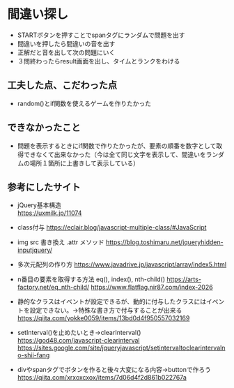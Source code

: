 # 間違い探し
- STARTボタンを押すことでspanタグにランダムで問題を出す
- 間違いを押したら間違いの音を出す
- 正解だと音を出して次の問題にいく
- ３問終わったらresult画面を出し、タイムとランクをわける

## 工夫した点、こだわった点
- random()とif関数を使えるゲームを作りたかった

## できなかったこと
- 問題を表示するときにif関数で作りたかったが、要素の順番を数字として取得できなくて出来なかった（今は全て同じ文字を表示して、間違いをランダムの場所１箇所に上書きして表示している）

## 参考にしたサイト
- jQuery基本構造  
  https://uxmilk.jp/11074

- class付与 
  https://eclair.blog/javascript-multiple-class/#JavaScript

- img src 書き換え .attr メソッド 
  https://blog.toshimaru.net/jqueryhidden-inputjquery/

- 多次元配列の作り方
  https://www.javadrive.jp/javascript/array/index5.html

- n番目の要素を取得する方法  eq(), index(), nth-child()
  https://arts-factory.net/eq_nth-child/
  https://www.flatflag.nir87.com/index-2026

- 静的なクラスはイベントが設定できるが、動的に付与したクラスにはイベントを設定できない。→特殊な書き方で付与することが出来る
  https://qiita.com/yokke0059/items/13bd0d4f950557032169

- setInterval()を止めたいとき→clearInterval()
  https://god48.com/javascript-clearinterval 
  https://sites.google.com/site/jqueryjavascript/setintervaltoclearintervalno-shii-fang

- divやspanタグでボタンを作ると後々大変になる内容→buttonで作ろう
  https://qiita.com/xrxoxcxox/items/7d06d4f2d861b022767a